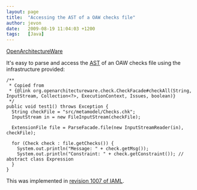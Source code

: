 ```yaml
---
layout: page
title:  "Accessing the AST of a OAW checks file"
author: jevon
date:   2009-08-19 11:04:03 +1200
tags:   [Java]
---
```


[OpenArchitectureWare](openarchitectureware.md)

It's easy to parse and access the [AST](ast.md) of an OAW checks file using the infrastructure provided:

```
/**
 * Copied from 
 * {@link org.openarchitectureware.check.CheckFacade#checkAll(String, InputStream, Collection<?>, ExecutionContext, Issues, boolean)}
 */
public void test1() throws Exception {
  String checkFile = "src/metamodel/Checks.chk";
  InputStream in = new FileInputStream(checkFile);

  ExtensionFile file = ParseFacade.file(new InputStreamReader(in), checkFile);

  for (Check check : file.getChecks()) {
    System.out.println("Message: " + check.getMsg());
    System.out.println("Constraint: " + check.getConstraint()); // abstract class Expression
  }
}
```

This was implemented in <a href="http://code.google.com/p/iaml/source/detail?r=1007">revision 1007 of IAML</a>.
